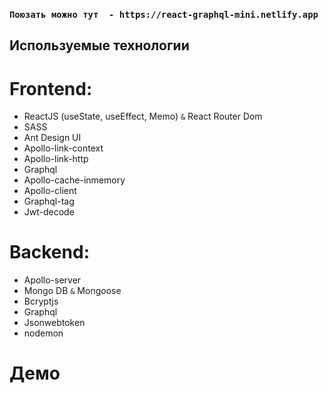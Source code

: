 
### `Поюзать можно тут  - https://react-graphql-mini.netlify.app`

## Используемые технологии

# Frontend:

- ReactJS (useState, useEffect, Memo) `&` React Router Dom 
- SASS
- Ant Design UI
- Apollo-link-context
- Apollo-link-http
- Graphql
- Apollo-cache-inmemory
- Apollo-client
- Graphql-tag
- Jwt-decode

# Backend:

- Apollo-server
- Mongo DB `&` Mongoose
- Bcryptjs
- Graphql
- Jsonwebtoken
- nodemon

# Демо

